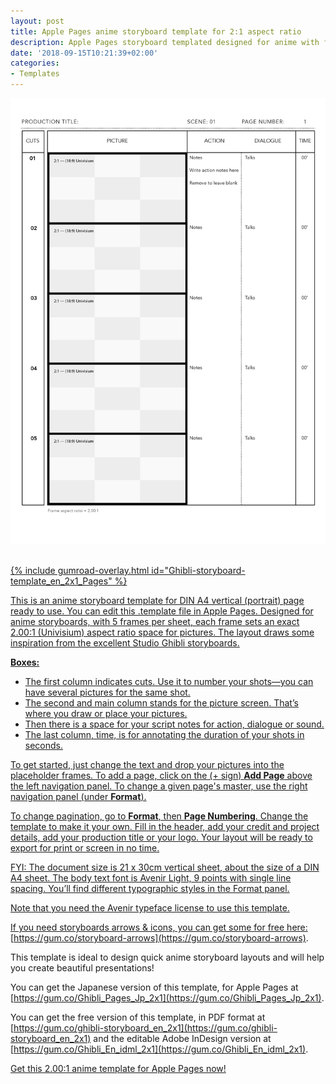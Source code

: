 ```yaml
---
layout: post
title: Apple Pages anime storyboard template for 2:1 aspect ratio
description: Apple Pages storyboard templated designed for anime with five frames (2.00:1 ratio) per page
date: '2018-09-15T10:21:39+02:00'
categories:
- Templates
---
```

<a href="https://gum.co/Ghibli-storyboard-template_en_2x1_Pages"><img src="/images/Apple-Pages-Storyboard-Template-2x1-on-A4-vertical_preview.png"/><br/><br/>

{% include gumroad-overlay.html id="Ghibli-storyboard-template_en_2x1_Pages" %}

This is an anime storyboard template for DIN A4 vertical (portrait) page ready to use. You can edit this .template file in Apple Pages. Designed for anime storyboards, with 5 frames per sheet, each frame sets an exact 2.00:1 (Univisium) aspect ratio space for pictures. The layout draws some inspiration from the excellent Studio Ghibli storyboards.

**Boxes:**

- The first column indicates cuts. Use it to number your shots—you can have several pictures for the same shot.
- The second and main column stands for the picture screen. That’s where you draw or place your pictures.
- Then there is a space for your script notes for action, dialogue or sound.
- The last column, time, is for annotating the duration of your shots in seconds.

To get started, just change the text and drop your pictures into the placeholder frames. To add a page, click on the (+ sign) **Add Page** above the left navigation panel. To change a given page's master, use the right navigation panel (under **Format**).

To change pagination, go to **Format**, then **Page Numbering**. Change the template to make it your own. Fill in the header, add your credit and project details, add your production title or your logo. Your layout will be ready to export for print or screen in no time.

FYI: The document size is 21 x 30cm vertical sheet, about the size of a DIN A4 sheet. The body text font is Avenir Light, 9 points with single line spacing. You’ll find different typographic styles in the Format panel.

Note that you need the Avenir typeface license to use this template.

If you need storyboards arrows & icons, you can get some for free here: [https://gum.co/storyboard-arrows](https://gum.co/storyboard-arrows).

This template is ideal to design quick anime storyboard layouts and will help you create beautiful presentations!

You can get the Japanese version of this template, for Apple Pages at [https://gum.co/Ghibli_Pages_Jp_2x1](https://gum.co/Ghibli_Pages_Jp_2x1).

You can get the free version of this template, in PDF format at [https://gum.co/ghibli-storyboard_en_2x1](https://gum.co/ghibli-storyboard_en_2x1) and the editable Adobe InDesign version at [https://gum.co/Ghibli_En_idml_2x1](https://gum.co/Ghibli_En_idml_2x1).

<script src="https://gumroad.com/js/gumroad.js"></script><a class="gumroad-button" href="https://gum.co/Ghibli-storyboard-template_en_2x1_Pages" target="_blank">Get this 2.00:1 anime template for Apple Pages now!</a>
